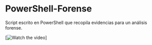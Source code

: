 # PowerShell-Forense
Script escrito en PowerShell que recopila evidencias para un análisis forense.


[![Watch the video](Evidencias.gif)]
